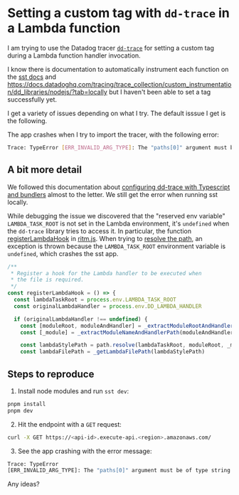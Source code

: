 # Setting a custom tag with `dd-trace` in a Lambda function

I am trying to use the Datadog tracer [`dd-trace`](https://github.com/DataDog/dd-trace-js) for setting a custom tag during a Lambda function handler invocation.

I know there is documentation to automatically instrument each function on the [sst docs](https://docs.sst.dev/advanced/monitoring) and <https://docs.datadoghq.com/tracing/trace_collection/custom_instrumentation/dd_libraries/nodejs/?tab=locally> but I haven't been able to set a tag successfully yet. 

I get a variety of issues depending on what I try. The default isssue I get is the following.

The  app crashes when I try to import the tracer, with the following error:

```bash
Trace: TypeError [ERR_INVALID_ARG_TYPE]: The "paths[0]" argument must be of type string. Received undefined" 
```

## A bit more detail

We followed this documentation about [configuring dd-trace with Typescript and bundlers](https://docs.datadoghq.com/tracing/trace_collection/automatic_instrumentation/dd_libraries/nodejs/#typescript-and-bundlers) almost to the letter. We still get the error when running sst locally.

While debugging the issue we discovered that the "reserved env variable" `LAMBDA_TASK_ROOT` is not set in the Lambda environment, it's `undefined` when the `dd-trace` library tries to access it. In particular, the function [registerLambdaHook](https://github.com/DataDog/dd-trace-js/blob/eae0c8c8871920f2b811950d7154d790ee547d0d/packages/dd-trace/src/lambda/runtime/ritm.js#L86) in [ritm.js](https://github.com/DataDog/dd-trace-js/blob/eae0c8c8871920f2b811950d7154d790ee547d0d/packages/dd-trace/src/lambda/runtime/ritm.js). When trying to [resolve the path](https://github.com/DataDog/dd-trace-js/blob/eae0c8c8871920f2b811950d7154d790ee547d0d/packages/dd-trace/src/lambda/runtime/ritm.js#L94), an exception is thrown because the `LAMBDA_TASK_ROOT` environment variable is `undefined`, which crashes the sst app.

```js
/**
 * Register a hook for the Lambda handler to be executed when
 * the file is required.
 */
const registerLambdaHook = () => {
  const lambdaTaskRoot = process.env.LAMBDA_TASK_ROOT
  const originalLambdaHandler = process.env.DD_LAMBDA_HANDLER

  if (originalLambdaHandler !== undefined) {
    const [moduleRoot, moduleAndHandler] = _extractModuleRootAndHandler(originalLambdaHandler)
    const [_module] = _extractModuleNameAndHandlerPath(moduleAndHandler)

    const lambdaStylePath = path.resolve(lambdaTaskRoot, moduleRoot, _module)
    const lambdaFilePath = _getLambdaFilePath(lambdaStylePath)
```

## Steps to reproduce

1. Install node modules and run `sst dev`:
```bash
pnpm install
pnpm dev
```
2. Hit the endpoint with a `GET` request:
```bash
curl -X GET https://<api-id>.execute-api.<region>.amazonaws.com/
```
3. See the app crashing with the error message:
```bash
Trace: TypeError
[ERR_INVALID_ARG_TYPE]: The "paths[0]" argument must be of type string. Received undefined
```





Any ideas?